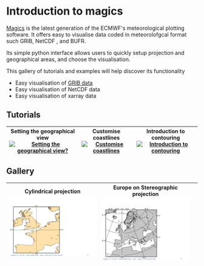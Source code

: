 
# Introduction to magics 

[Magics](https://confluence.ecmwf.int/display/MAGP/Magics) is the latest generation of the ECMWF's meteorological plotting software. It offers easy to visualise data coded in meteorolofgcal format such GRIB, NetCDF , and BUFR.

Its simple python interface allows users to quickly setup projection and geographical areas, and choose the visualisation. 

This gallery of tutorials and examples will help discover its functionality

  - Easy visualisation of [GRIB data](basic/grib.ipynb)
  - Easy visualisation of NetCDF data
  - Easy visualisation of xarray data

## Tutorials

| Setting the  geographical view <br/> [![Setting the  geographical view?](tutorials/cCoastlines.png)](tutorials/Subpage-Projections.ipynb)  | Customise coastlines <br/> [![Customise coastlines](tutorials/Coastlines.png)](tutorials/Coastlines.ipynb) | Introduction to contouring <br> [![Introduction to contouring](tutorials/Contours_lines.png)](tutorials/Contours_lines.ipynb) |
|---|---|---|

## Gallery 

| Cylindrical projection <br/> [![Cylindrical projection](gallery/cylindrical.png)](gallery/cylindrical.ipynb)  | Europe on Stereographic projection <br/> [![Europe on Stereographic projection](gallery/polar-stereo.png)](gallery/polar-stereo.ipynb) |  |
|---|---|---|

  

